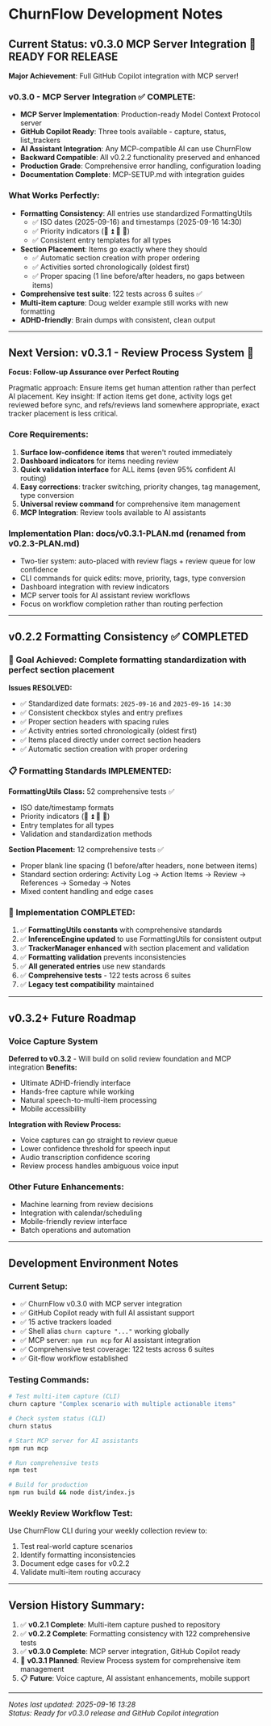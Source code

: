# ChurnFlow Development Notes

## Current Status: v0.3.0 MCP Server Integration 🚀 READY FOR RELEASE

**Major Achievement**: Full GitHub Copilot integration with MCP server!

### v0.3.0 - MCP Server Integration ✅ COMPLETE:
- **MCP Server Implementation**: Production-ready Model Context Protocol server
- **GitHub Copilot Ready**: Three tools available - capture, status, list_trackers
- **AI Assistant Integration**: Any MCP-compatible AI can use ChurnFlow
- **Backward Compatible**: All v0.2.2 functionality preserved and enhanced
- **Production Grade**: Comprehensive error handling, configuration loading
- **Documentation Complete**: MCP-SETUP.md with integration guides

### What Works Perfectly:
- **Formatting Consistency**: All entries use standardized FormattingUtils
  - ✅ ISO dates (2025-09-16) and timestamps (2025-09-16 14:30)
  - ✅ Priority indicators (🚨 ⏫ 🔼 🔻)
  - ✅ Consistent entry templates for all types
- **Section Placement**: Items go exactly where they should
  - ✅ Automatic section creation with proper ordering
  - ✅ Activities sorted chronologically (oldest first)
  - ✅ Proper spacing (1 line before/after headers, no gaps between items)
- **Comprehensive test suite**: 122 tests across 6 suites ✅
- **Multi-item capture**: Doug welder example still works with new formatting
- **ADHD-friendly**: Brain dumps with consistent, clean output

---

## Next Version: v0.3.1 - Review Process System 🎯

**Focus: Follow-up Assurance over Perfect Routing**

Pragmatic approach: Ensure items get human attention rather than perfect AI placement.
Key insight: If action items get done, activity logs get reviewed before sync, and refs/reviews land somewhere appropriate, exact tracker placement is less critical.

### Core Requirements:
1. **Surface low-confidence items** that weren't routed immediately
2. **Dashboard indicators** for items needing review
3. **Quick validation interface** for ALL items (even 95% confident AI routing)
4. **Easy corrections**: tracker switching, priority changes, tag management, type conversion
5. **Universal review command** for comprehensive item management
6. **MCP Integration**: Review tools available to AI assistants

### Implementation Plan: docs/v0.3.1-PLAN.md (renamed from v0.2.3-PLAN.md)
- Two-tier system: auto-placed with review flags + review queue for low confidence
- CLI commands for quick edits: move, priority, tags, type conversion
- Dashboard integration with review indicators
- MCP server tools for AI assistant review workflows
- Focus on workflow completion rather than routing perfection

---

## v0.2.2 Formatting Consistency ✅ COMPLETED

### 🎯 Goal Achieved: Complete formatting standardization with perfect section placement

**Issues RESOLVED:**
- ✅ Standardized date formats: `2025-09-16` and `2025-09-16 14:30`
- ✅ Consistent checkbox styles and entry prefixes
- ✅ Proper section headers with spacing rules
- ✅ Activity entries sorted chronologically (oldest first)
- ✅ Items placed directly under correct section headers
- ✅ Automatic section creation with proper ordering

### 📋 Formatting Standards IMPLEMENTED:

**FormattingUtils Class:** 52 comprehensive tests ✅
- ISO date/timestamp formats
- Priority indicators (🚨 ⏫ 🔼 🔻)
- Entry templates for all types
- Validation and standardization methods

**Section Placement:** 12 comprehensive tests ✅  
- Proper blank line spacing (1 before/after headers, none between items)
- Standard section ordering: Activity Log → Action Items → Review → References → Someday → Notes
- Mixed content handling and edge cases

### 🔧 Implementation COMPLETED:
1. ✅ **FormattingUtils constants** with comprehensive standards
2. ✅ **InferenceEngine updated** to use FormattingUtils for consistent output
3. ✅ **TrackerManager enhanced** with section placement and validation
4. ✅ **Formatting validation** prevents inconsistencies
5. ✅ **All generated entries** use new standards  
6. ✅ **Comprehensive tests** - 122 tests across 6 suites
7. ✅ **Legacy test compatibility** maintained

---

## v0.3.2+ Future Roadmap

### Voice Capture System
**Deferred to v0.3.2** - Will build on solid review foundation and MCP integration
**Benefits:**
- Ultimate ADHD-friendly interface
- Hands-free capture while working
- Natural speech-to-multi-item processing
- Mobile accessibility

**Integration with Review Process:**
- Voice captures can go straight to review queue
- Lower confidence threshold for speech input
- Audio transcription confidence scoring
- Review process handles ambiguous voice input

### Other Future Enhancements:
- Machine learning from review decisions
- Integration with calendar/scheduling
- Mobile-friendly review interface
- Batch operations and automation

---

## Development Environment Notes

### Current Setup:
- ✅ ChurnFlow v0.3.0 with MCP server integration
- ✅ GitHub Copilot ready with full AI assistant support
- ✅ 15 active trackers loaded
- ✅ Shell alias `churn capture "..."` working globally
- ✅ MCP server: `npm run mcp` for AI assistant integration
- ✅ Comprehensive test coverage: 122 tests across 6 suites
- ✅ Git-flow workflow established

### Testing Commands:
```bash
# Test multi-item capture (CLI)
churn capture "Complex scenario with multiple actionable items"

# Check system status (CLI)
churn status

# Start MCP server for AI assistants
npm run mcp

# Run comprehensive tests
npm test

# Build for production
npm run build && node dist/index.js
```

### Weekly Review Workflow Test:
Use ChurnFlow CLI during your weekly collection review to:
1. Test real-world capture scenarios
2. Identify formatting inconsistencies  
3. Document edge cases for v0.2.2
4. Validate multi-item routing accuracy

---

## Version History Summary:
1. ✅ **v0.2.1 Complete**: Multi-item capture pushed to repository
2. ✅ **v0.2.2 Complete**: Formatting consistency with 122 comprehensive tests
3. ✅ **v0.3.0 Complete**: MCP server integration, GitHub Copilot ready
4. 🎯 **v0.3.1 Planned**: Review Process system for comprehensive item management
5. 📋 **Future**: Voice capture, AI assistant enhancements, mobile support

---

*Notes last updated: 2025-09-16 13:28*  
*Status: Ready for v0.3.0 release and GitHub Copilot integration*
